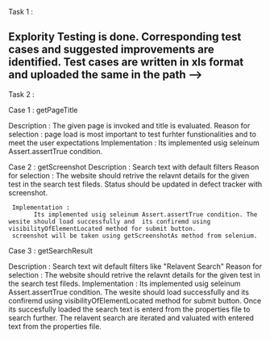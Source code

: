 

Task 1 :

Explority Testing is done. Corresponding test cases and suggested improvements are identified.
Test cases are written in xls format and uploaded the same in the path -->
--------------------------------------------------------------------------------------------------------------------------------------------------
Task 2 : 

  Case 1 : getPageTitle 
  
   Description : 
          The given page is invoked and title is evaluated.
   Reason for selection : 
           page load is most important to test furhter funstionalities and to meet the user expectations
   Implementation : 
          Its implemented usig seleinum Assert.assertTrue condition.


  Case 2 : getScreenshot 
		Description :
			Search text with default filters
		Reason for selection :
			The website should retrive the relavnt details for the given test in the search  test fileds. Status should be updated in defect tracker with screenshot.
			
	 Implementation :
	       Its implemented usig seleinum Assert.assertTrue condition. The wesite should load successfully and  its confiremd using visibilityOfElementLocated method for submit button. 
	 screenshot will be taken using getScreenshotAs method from selenium.
	
 Case 3 :  getSearchResult
  
   Description :
        Search text wit default filters like "Relavent Search"
   Reason for selection :
        The website should retrive the relavnt details for the given test in the search  test fileds.
   Implementation :
        Its implemented usig seleinum Assert.assertTrue condition. The wesite should load successfully and  its confiremd using visibilityOfElementLocated method for submit button. Once its succesfully loaded  the search text is enterd from the properties file to search further. The relavent search are iterated and valuated with entered text from the properties file.
		
